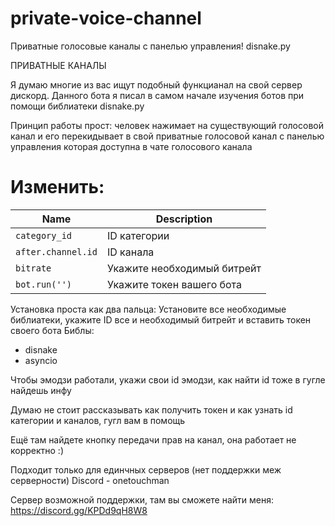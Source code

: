# private-voice-channel
Приватные голосовые каналы с панелью управления! disnake.py


ПРИВАТНЫЕ КАНАЛЫ

Я думаю многие из вас ищут подобный функцианал на свой сервер дискорд. Данного бота я писал в самом начале изучения ботов при помощи библиатеки disnake.py

Принцип работы прост: человек нажимает на существующий голосовой канал и его перекидывает в свой приватные голосовой канал с панелью управления которая доступна в чате голосового канала



# Изменить:

| Name                | Description                      |
| ----------          | -------------------------------- |
| `category_id`       | ID категории                     |
| `after.channel.id`  | ID канала                        |
| `bitrate`           | Укажите необходимый битрейт      |
| `bot.run('')`       | Укажите токен вашего бота        |


Установка проста как два пальца:
Установите все необходимые библиатеки, укажите ID все и необходимый битрейт и вставить токен своего бота
Библы:
- disnake
- asyncio

Чтобы эмодзи работали, укажи свои id эмодзи, как найти id тоже в гугле найдешь инфу

Думаю не стоит рассказывать как получить токен и как узнать id категории и каналов, гугл вам в помощь

Ещё там найдете кнопку передачи прав на канал, она работает не корректно :)

Подходит только для единчных серверов (нет поддержки меж серверности) 
Discord - onetouchman

Сервер возможной поддержки, там вы сможете найти меня: https://discord.gg/KPDd9qH8W8
